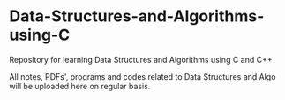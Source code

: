 # Data-Structures-and-Algorithms-using-C
Repository for learning Data Structures and Algorithms using C and C++

All notes, PDFs', programs and codes related to Data Structures and Algo will be uploaded here on regular basis. 
